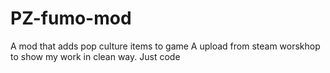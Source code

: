 # PZ-fumo-mod
A mod that adds pop culture items to game
A upload from steam worskhop to show my work in clean way. Just code

